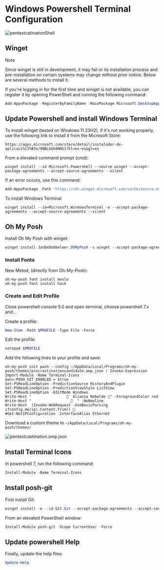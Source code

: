 # Windows Powershell Terminal Configuration

![pentestcatinationShell](https://github.com/user-attachments/assets/73f8e32d-9d5e-4285-920f-af83527dc2fe)

## Winget

> [!NOTE]
> Since winget is still in development, it may fail or its installation process and pre-installation on certain systems may change without prior notice. Below are several methods to install it.

If you're logging in for the first time and winget is not available, you can register it by opening PowerShell and running the following command:
```Powershell
Add-AppxPackage -RegisterByFamilyName -MainPackage Microsoft.DesktopAppInstaller_8wekyb3d8bbwe
```
## Update Powershell and install Windows Terminal

To install winget (tested on Windows 11 23H2), if it's not working properly, use the following link to install it from the Microsoft Store:
```
https://apps.microsoft.com/store/detail/instalador-de-aplicaci%C3%B3n/9NBLGGH4NNS1?hl=es-es&gl=es
```
From a elevated command prompt (cmd):
```console
winget install --id Microsoft.Powershell --source winget --accept-package-agreements --accept-source-agreements --silent
```
If an error occurs, use this command:
```powershell
Add-AppxPackage -Path "https://cdn.winget.microsoft.com/cache/source.msix"
```
To install Windows Terminal
```console
winget install --id=Microsoft.WindowsTerminal -e --accept-package-agreements --accept-source-agreements --silent
```

## Oh My Posh

Install Oh My Posh with winget:
```powershell
winget install JanDeDobbeleer.OhMyPosh -s winget --accept-package-agreements --accept-source-agreements --silent
```

### Install Fonts

New Metod, (directly from Oh-My-Posh):
```
oh-my-posh font install meslo
oh-my-posh font install hack
```
<!--  No es necesario desde que oh-my-posh incluye instalación directa
Manual method:
1. Download, unzip, and install Hack Nerd Font from `https://www.nerdfonts.com`
2. In the Windows Terminal settings UI, go to the "Advanced" tab of each profile and select the Meslo NF font.
3. Save the changes.

To install Hack Nerd Font via a one-line PowerShell script:
```powershell
Invoke-WebRequest -Uri https://github.com/ryanoasis/nerd-fonts/releases/download/v3.1.1/Hack.zip -OutFile Fonts.zip && Expand-Archive .\Fonts.zip & start-sleep -s 4 && Get-ChildItem -Path ./Fonts -Include '*.ttf','*.ttc','*.otf' -Recurse | ForEach {(New-Object -ComObject Shell.Application).Namespace(0x14).CopyHere($_.FullName,0x10)}
```
-->
### Create and Edit Profile
Close powershell console 5.0 and open terminal, choose powershell 7.x and...

Create a profile:
```powershell
New-Item -Path $PROFILE -Type File -Force
```
Edit the profile:
```powershell
notepad $PROFILE
```
<!-- 
### Set Execution Policy
Review and set de execution policy:
```powershell
Get-ExecutionPolicy -list
Set-ExecutionPolicy -ExecutionPolicy Unrestricted -Scope CurrentUser
```
### Theme Path
Check the path Oh My Posh themes:
```powershell
$env:POSH_THEMES_PATH
```
-->

Add the following lines to your profile and save:
```text
oh-my-posh init pwsh --config ~/AppData/Local/Programs/oh-my-posh/themes/procrastinationcandidate.omp.json | Invoke-Expression
Import-Module -Name Terminal-Icons
$env:POSH_GIT_ENABLED = $true
Set-PSReadLineOption -PredictionSource HistoryAndPlugin
Set-PSReadLineOption -PredictionViewStyle ListView
Set-PSReadLineOption -EditMode Windows
Write-Host "                  Alianza Rebelde " -ForegroundColor red
Write-Host "                  󱋌  " -NoNewline
Write-Host  (Invoke-WebRequest -UseBasicParsing ifconfig.me/ip).Content.Trim() 󱋌
#Get-NetIPConfiguration -InterfaceAlias Ethernet
``` 
Download a custom theme to `~/AppData/Local/Programs/oh-my-posh/themes/`

![pentestcastination.omp.json](https://gist.github.com/surgatengit/f5009b5f484138cdbd895acdfa152805)


## Install Terminal Icons
In powershell 7, run the following command:
```powershell
Install-Module -Name Terminal-Icons
```
## Install posh-git
First install Git: 
```powershell
winget install -e --id Git.Git --accept-package-agreements --accept-source-agreements --silent
```
From an elevated PowerShell window:
```powershell
Install-Module posh-git -Scope CurrentUser -Force
```

## Update powershell Help
Finally, update the help files:
```powershell
Update-Help
```
